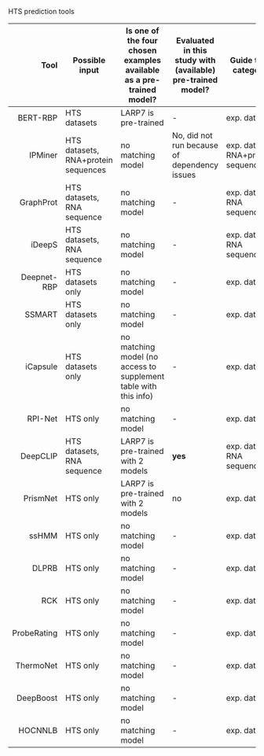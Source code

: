 HTS prediction tools


| Tool | Possible input | Is one of the four chosen examples available as a pre-trained model? | Evaluated in this study with (available) pre-trained model? | Guide tree category |
|-:|-|-|-|-|
BERT-RBP | HTS datasets | LARP7 is pre-trained | - | exp. dataset
IPMiner | HTS datasets, RNA+protein sequences | no matching model | No, did not run because of dependency issues  | exp. dataset; RNA+protein sequence
GraphProt | HTS datasets, RNA sequence | no matching model | - | exp. dataset; RNA sequence
iDeepS | HTS datasets, RNA sequence | no matching model | - | exp. dataset; RNA sequence
Deepnet-RBP | HTS datasets only | no matching model | - | exp. dataset
SSMART | HTS datasets only | no matching model | - | exp. dataset
iCapsule | HTS datasets only | no matching model (no access to supplement table with this info) | - | exp. dataset
RPI-Net | HTS only | no matching model | - | exp. dataset
DeepCLIP | HTS datasets, RNA sequence | LARP7 is pre-trained with 2 models | **yes** | exp. dataset; RNA sequence
PrismNet | HTS only | LARP7 is pre-trained with 2 models | no | exp. dataset
ssHMM | HTS only | no matching model | - | exp. dataset
DLPRB | HTS only | no matching model | - | exp. dataset
RCK | HTS only | no matching model | - | exp. dataset
ProbeRating | HTS only | no matching model | - | exp. dataset
ThermoNet | HTS only | no matching model | - | exp. dataset
DeepBoost | HTS only | no matching model | - | exp. dataset
HOCNNLB | HTS only | no matching model | - | exp. dataset
